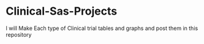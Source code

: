 # Clinical-Sas-Projects
I will Make Each type of Clinical trial tables and graphs and post them in this repository
